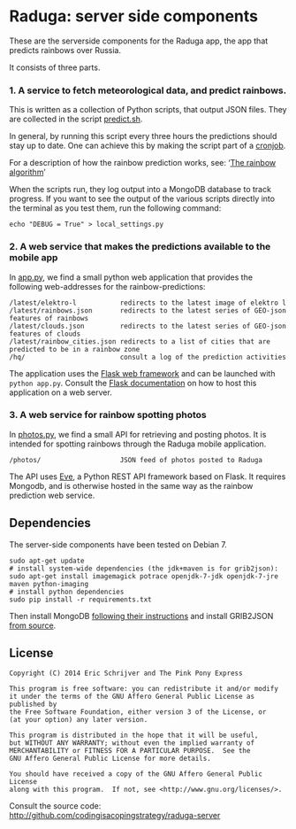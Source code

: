Raduga: server side components
==============================

These are the serverside components for the Raduga app, the app that predicts rainbows over Russia.

It consists of three parts.

### 1. A service to fetch meteorological data, and predict rainbows. 

This is written as a collection of Python scripts, that output JSON files. They are collected in the script [predict.sh][a1].

In general, by running this script every three hours the predictions should stay up to date. One can achieve this by making the script part of a [cronjob][a2].

For a description of how the rainbow prediction works, see: ‘[The rainbow algorithm][rainbow]’

When the scripts run, they log output into a MongoDB database to track progress. If you want to see the output of the various scripts directly into the terminal as you test them, run the following command:

    echo "DEBUG = True" > local_settings.py

### 2. A web service that makes the predictions available to the mobile app

In [app.py][a3], we find a small python web application that provides the following web-addresses for the rainbow-predictions:

    /latest/elektro-l           redirects to the latest image of elektro l
    /latest/rainbows.json       redirects to the latest series of GEO-json features of rainbows
    /latest/clouds.json         redirects to the latest series of GEO-json features of clouds
    /latest/rainbow_cities.json redirects to a list of cities that are predicted to be in a rainbow zone
    /hq/                        consult a log of the prediction activities

The application uses the [Flask web framework][a4] and can be launched with `python app.py`. Consult the [Flask documentation][a5] on how to host this application on a web server.

### 3. A web service for rainbow spotting photos

In [photos.py][a6], we find a small API for retrieving and posting photos. It is intended for spotting rainbows through the Raduga mobile application.

    /photos/                    JSON feed of photos posted to Raduga

The API uses [Eve][a7], a Python REST API framework based on Flask. It requires Mongodb, and is otherwise hosted in the same way as the rainbow prediction web service.

[a1]: https://github.com/codingisacopingstrategy/raduga-server/blob/master/predict.sh
[a2]: http://en.wikipedia.org/wiki/Cron "Cron - Wikipedia, the free encyclopedia"
[a3]: https://github.com/codingisacopingstrategy/raduga-server/blob/master/app.py
[a4]: http://flask.pocoo.org/ "Welcome | Flask (A Python Microframework)"
[a5]: http://flask.pocoo.org/docs/0.10/deploying/ "Deployment Options &mdash; Flask Documentation (0.10)"
[a6]: https://github.com/codingisacopingstrategy/raduga-server/blob/master/photos.py
[a7]: http://python-eve.org/ "Python REST API Framework &mdash; Eve 0.5-dev documentation"
[rainbow]: https://github.com/codingisacopingstrategy/raduga-server/blob/master/RAINBOW-ALGORITHM.md

## Dependencies

The server-side components have been tested on Debian 7.

    sudo apt-get update
    # install system-wide dependencies (the jdk+maven is for grib2json):
    sudo apt-get install imagemagick potrace openjdk-7-jdk openjdk-7-jre maven python-imaging
    # install python dependencies
    sudo pip install -r requirements.txt

Then install MongoDB [following their instructions][d1] and install GRIB2JSON [from source][d2].

[d1]: http://docs.mongodb.org/manual/tutorial/install-mongodb-on-debian/ "Install MongoDB on Debian &mdash; MongoDB Manual 2.6.6"
[d2]: https://github.com/cambecc/grib2json

## License

    Copyright (C) 2014 Eric Schrijver and The Pink Pony Express

    This program is free software: you can redistribute it and/or modify
    it under the terms of the GNU Affero General Public License as published by
    the Free Software Foundation, either version 3 of the License, or
    (at your option) any later version.

    This program is distributed in the hope that it will be useful,
    but WITHOUT ANY WARRANTY; without even the implied warranty of
    MERCHANTABILITY or FITNESS FOR A PARTICULAR PURPOSE.  See the
    GNU Affero General Public License for more details.

    You should have received a copy of the GNU Affero General Public License
    along with this program.  If not, see <http://www.gnu.org/licenses/>.

Consult the source code: <http://github.com/codingisacopingstrategy/raduga-server>

